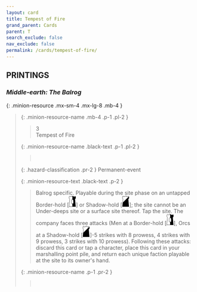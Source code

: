 ```yaml
---
layout: card
title: Tempest of Fire
grand_parent: Cards
parent: T
search_exclude: false
nav_exclude: false
permalink: /cards/tempest-of-fire/
---
```


## PRINTINGS


### _Middle-earth: The Balrog_

{: .minion-resource .mx-sm-4 .mx-lg-8 .mb-4 }
> {: .minion-resource-name .mb-4 .p-1 .pl-2 }
> > <div class="hazard-mp">3</div>
> > <div class="card-name">Tempest of Fire</div>
>
> {: .minion-resource-name .black-text .p-1 .pl-2 }
> > &nbsp;
>
> {: .hazard-classification .pr-2 }
> Permanent-event
>
> {: .minion-resource-text .black-text .p-2 }
> > Balrog specific. Playable during the site phase on an untapped Border-hold \[![](/assets/images/border-hold.svg)] or Shadow-hold \[![](/assets/images/shadow-hold.svg)]; the site cannot be an Under-deeps site or a surface site thereof. Tap the site. The company faces three attacks (Men at a Border-hold \[![](/assets/images/border-hold.svg)], Orcs at a Shadow-hold \[![](/assets/images/shadow-hold.svg)]-5 strikes with 8 prowess, 4 strikes with 9 prowess, 3 strikes with 10 prowess). Following these attacks: discard this card or tap a character, place this card in your marshalling point pile, and return each unique faction playable at the site to its owner's hand. 
> 
> {: .minion-resource-name .p-1 .pr-2 }
> > <div class="card-shield"></div>
> > <div class="card-corruption-white">&nbsp;</div>
